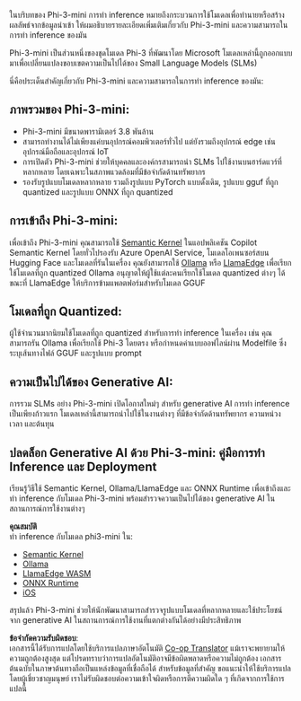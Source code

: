 <!--
CO_OP_TRANSLATOR_METADATA:
{
  "original_hash": "f1ff728038c4f554b660a36b76cbdd6e",
  "translation_date": "2025-07-16T21:10:23+00:00",
  "source_file": "md/01.Introduction/03/overview.md",
  "language_code": "th"
}
-->
ในบริบทของ Phi-3-mini การทำ inference หมายถึงกระบวนการใช้โมเดลเพื่อทำนายหรือสร้างผลลัพธ์จากข้อมูลนำเข้า ให้ผมอธิบายรายละเอียดเพิ่มเติมเกี่ยวกับ Phi-3-mini และความสามารถในการทำ inference ของมัน

Phi-3-mini เป็นส่วนหนึ่งของชุดโมเดล Phi-3 ที่พัฒนาโดย Microsoft โมเดลเหล่านี้ถูกออกแบบมาเพื่อเปลี่ยนแปลงขอบเขตความเป็นไปได้ของ Small Language Models (SLMs)

นี่คือประเด็นสำคัญเกี่ยวกับ Phi-3-mini และความสามารถในการทำ inference ของมัน:

## **ภาพรวมของ Phi-3-mini:**
- Phi-3-mini มีขนาดพารามิเตอร์ 3.8 พันล้าน
- สามารถทำงานได้ไม่เพียงแค่บนอุปกรณ์คอมพิวเตอร์ทั่วไป แต่ยังรวมถึงอุปกรณ์ edge เช่น อุปกรณ์มือถือและอุปกรณ์ IoT
- การเปิดตัว Phi-3-mini ช่วยให้บุคคลและองค์กรสามารถนำ SLMs ไปใช้งานบนฮาร์ดแวร์ที่หลากหลาย โดยเฉพาะในสภาพแวดล้อมที่มีข้อจำกัดด้านทรัพยากร
- รองรับรูปแบบโมเดลหลากหลาย รวมถึงรูปแบบ PyTorch แบบดั้งเดิม, รูปแบบ gguf ที่ถูก quantized และรูปแบบ ONNX ที่ถูก quantized

## **การเข้าถึง Phi-3-mini:**
เพื่อเข้าถึง Phi-3-mini คุณสามารถใช้ [Semantic Kernel](https://github.com/microsoft/SemanticKernelCookBook?WT.mc_id=aiml-138114-kinfeylo) ในแอปพลิเคชัน Copilot Semantic Kernel โดยทั่วไปรองรับ Azure OpenAI Service, โมเดลโอเพนซอร์สบน Hugging Face และโมเดลที่รันในเครื่อง
คุณยังสามารถใช้ [Ollama](https://ollama.com) หรือ [LlamaEdge](https://llamaedge.com) เพื่อเรียกใช้โมเดลที่ถูก quantized Ollama อนุญาตให้ผู้ใช้แต่ละคนเรียกใช้โมเดล quantized ต่างๆ ได้ ขณะที่ LlamaEdge ให้บริการข้ามแพลตฟอร์มสำหรับโมเดล GGUF

## **โมเดลที่ถูก Quantized:**
ผู้ใช้จำนวนมากนิยมใช้โมเดลที่ถูก quantized สำหรับการทำ inference ในเครื่อง เช่น คุณสามารถรัน Ollama เพื่อเรียกใช้ Phi-3 โดยตรง หรือกำหนดค่าแบบออฟไลน์ผ่าน Modelfile ซึ่งระบุเส้นทางไฟล์ GGUF และรูปแบบ prompt

## **ความเป็นไปได้ของ Generative AI:**
การรวม SLMs อย่าง Phi-3-mini เปิดโอกาสใหม่ๆ สำหรับ generative AI การทำ inference เป็นเพียงก้าวแรก โมเดลเหล่านี้สามารถนำไปใช้ในงานต่างๆ ที่มีข้อจำกัดด้านทรัพยากร ความหน่วงเวลา และต้นทุน

## **ปลดล็อก Generative AI ด้วย Phi-3-mini: คู่มือการทำ Inference และ Deployment**  
เรียนรู้วิธีใช้ Semantic Kernel, Ollama/LlamaEdge และ ONNX Runtime เพื่อเข้าถึงและทำ inference กับโมเดล Phi-3-mini พร้อมสำรวจความเป็นไปได้ของ generative AI ในสถานการณ์การใช้งานต่างๆ

**คุณสมบัติ**  
ทำ inference กับโมเดล phi3-mini ใน:

- [Semantic Kernel](https://github.com/Azure-Samples/Phi-3MiniSamples/tree/main/semantickernel?WT.mc_id=aiml-138114-kinfeylo)  
- [Ollama](https://github.com/Azure-Samples/Phi-3MiniSamples/tree/main/ollama?WT.mc_id=aiml-138114-kinfeylo)  
- [LlamaEdge WASM](https://github.com/Azure-Samples/Phi-3MiniSamples/tree/main/wasm?WT.mc_id=aiml-138114-kinfeylo)  
- [ONNX Runtime](https://github.com/Azure-Samples/Phi-3MiniSamples/tree/main/onnx?WT.mc_id=aiml-138114-kinfeylo)  
- [iOS](https://github.com/Azure-Samples/Phi-3MiniSamples/tree/main/ios?WT.mc_id=aiml-138114-kinfeylo)  

สรุปแล้ว Phi-3-mini ช่วยให้นักพัฒนาสามารถสำรวจรูปแบบโมเดลที่หลากหลายและใช้ประโยชน์จาก generative AI ในสถานการณ์การใช้งานที่แตกต่างกันได้อย่างมีประสิทธิภาพ

**ข้อจำกัดความรับผิดชอบ**:  
เอกสารนี้ได้รับการแปลโดยใช้บริการแปลภาษาอัตโนมัติ [Co-op Translator](https://github.com/Azure/co-op-translator) แม้เราจะพยายามให้ความถูกต้องสูงสุด แต่โปรดทราบว่าการแปลอัตโนมัติอาจมีข้อผิดพลาดหรือความไม่ถูกต้อง เอกสารต้นฉบับในภาษาต้นทางถือเป็นแหล่งข้อมูลที่เชื่อถือได้ สำหรับข้อมูลที่สำคัญ ขอแนะนำให้ใช้บริการแปลโดยผู้เชี่ยวชาญมนุษย์ เราไม่รับผิดชอบต่อความเข้าใจผิดหรือการตีความผิดใด ๆ ที่เกิดจากการใช้การแปลนี้